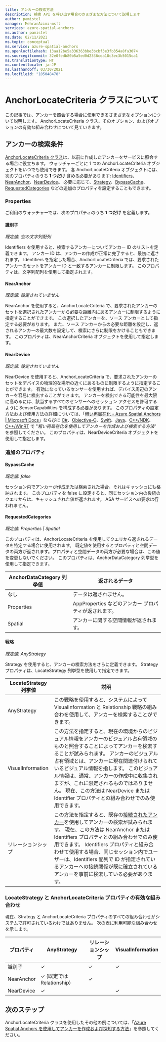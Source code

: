 ```yaml
---
title: アンカーの検索方法
description: 検索 API を呼び出す場合のさまざまな方法について説明します
author: pamistel
manager: MehranAzimi-msft
services: azure-spatial-anchors
ms.author: pamistel
ms.date: 02/11/2021
ms.topic: conceptual
ms.service: azure-spatial-anchors
ms.openlocfilehash: 13aa12be5a336363bbe3bcbf3e3fb354a8fa3074
ms.sourcegitcommit: 32e0fedb80b5a5ed0d2336cea18c3ec3b5015ca1
ms.translationtype: HT
ms.contentlocale: ja-JP
ms.lasthandoff: 03/30/2021
ms.locfileid: "105048478"
---
```

# <a name="understanding-the-anchorlocatecriteria-class"></a>AnchorLocateCriteria クラスについて
この記事では、アンカーを照会する場合に使用できるさまざまなオプションについて説明します。 AnchorLocateCriteria クラス、そのオプション、およびオプションの有効な組み合わせについて見ていきます。

## <a name="anchor-locate-criteria"></a>アンカーの検索条件
[AnchorLocateCriteria クラス](/dotnet/api/microsoft.azure.spatialanchors.anchorlocatecriteria)は、以前に作成したアンカーをサービスに照会する場合に役立ちます。 ウォッチャーごとに 1 つの AnchorLocateCriteria オブジェクトをいつでも使用できます。 各 AnchorLocateCriteria オブジェクトには、次のプロパティのうち **1 つだけ** 含める必要があります: [Identifiers](#identifiers)、[NearAnchor](#nearanchor)、[NearDevice](#neardevice)。 必要に応じて、[Strategy](#strategy)、[BypassCache](#bypasscache)、[RequestedCategories](#requestedcategories) などの追加のプロパティを設定することもできます。 

### <a name="properties"></a>Properties
ご利用のウォッチャーでは、次のプロパティのうち **1 つだけ** を定義します。
#### <a name="identifiers"></a>識別子
*既定値: 空の文字列配列*

Identifiers を使用すると、検索するアンカーについてアンカー ID のリストを定義できます。 アンカー ID は、アンカーの作成が正常に完了すると、最初に返されます。 Identifiers を指定した場合、AnchorLocateCriteria では、要求されたアンカーのセットをアンカー ID と一致するアンカーに制限します。 このプロパティは、文字列配列を使用して指定されます。 

#### <a name="nearanchor"></a>NearAnchor
*既定値: 設定されていません*

NearAnchor を使用すると、AnchorLocateCriteria で、要求されたアンカーのセットを選択されたアンカーから必要な距離内にあるアンカーに制限するように指定することができます。 この選択したアンカーを、ソース アンカーとして指定する必要があります。 また、ソース アンカーからの必要な距離を設定し、返されるアンカーの最大数を設定して、検索にさらに制限をかけることもできます。
このプロパティは、NearAnchorCriteria オブジェクトを使用して指定します。

#### <a name="neardevice"></a>NearDevice
*既定値: 設定されていません*

NearDevice を使用すると、AnchorLocateCriteria で、要求されたアンカーのセットをデバイスの物理的な場所の近くにあるものに制限するように指定することができます。 有効になっているセンサーを使用すれば、デバイス周辺のアンカーを容易に検出することができます。 アンカーを検出できる可能性を最大限に高めるには、該当するすべてのセンサーへのセッション アクセスを許可するように SensorCapabilities を構成する必要があります。 このプロパティの設定方法および使用方法の詳細については、「[粗い再局在化 - Azure Spatial Anchors | Microsoft Docs](./coarse-reloc.md)」ならびに [C#](../how-tos/set-up-coarse-reloc-unity.md)、[Objective-C](../how-tos/set-up-coarse-reloc-unity.md)、[Swift](../how-tos/set-up-coarse-reloc-swift.md)、[Java](../how-tos/set-up-coarse-reloc-java.md)、[C++/NDK](../how-tos/set-up-coarse-reloc-cpp-ndk.md)、[C++/WinRT](../how-tos/set-up-coarse-reloc-cpp-winrt.md) で "*粗い再局在化を使用してアンカーを作成および検索する方法*" を参照してください。
このプロパティは、NearDeviceCriteria オブジェクトを使用して指定します。

### <a name="additional-properties"></a>追加のプロパティ
#### <a name="bypasscache"></a>BypassCache
*既定値: false*

セッション内でアンカーが作成または検索された場合、それはキャッシュにも格納されます。  このプロパティを false に設定すると、同じセッション内の後続のクエリからは、キャッシュされた値が返されます。 ASA サービスへの要求は行われません。

#### <a name="requestedcategories"></a>RequestedCategories
*既定値: Properties | Spatial*

このプロパティは、AnchorLocateCriteria を使用してクエリから返されるデータを特定する場合に使用されます。 既定値を使用するとプロパティと空間データの両方が返されます。プロパティと空間データの両方が必要な場合は、この値を変更しないでください。 このプロパティは、AnchorDataCategory 列挙型を使用して指定できます。

AnchorDataCategory 列挙値 | 返されるデータ
-----|------------
なし | データは返されません。
Properties| AppProperties などのアンカー プロパティが返されます。
Spatial| アンカーに関する空間情報が返されます。

#### <a name="strategy"></a>戦略
*既定値: AnyStrategy*

Strategy を使用すると、アンカーの検索方法をさらに定義できます。 Strategy プロパティは、LocateStrategy 列挙型を使用して指定できます。

LocateStrategy 列挙値 | 説明
---------------|------------
AnyStrategy | この戦略を使用すると、システムによって VisualInformation と Relationship 戦略の組み合わを使用して、アンカーを検索することができます。 
VisualInformation|この方法を指定すると、現在の環境からのビジュアル情報をアンカーのビジュアル占有領域のものと照合することによってアンカーを検索することが試みられます。 アンカーのビジュアル占有領域とは、アンカーに現在関連付けられているビジュアル情報を指します。 このビジュアル情報は、通常、アンカーの作成中に収集されますが、これに限定されるものではありません。 現在、この方法は NearDevice または Identifier プロパティとの組み合わせでのみ使用できます。
リレーションシップ|この方法を指定すると、既存の[接続されたアンカー](./anchor-relationships-way-finding.md#connect-anchors)を使用してアンカーの検索が試みられます。 現在、この方法は NearAnchor または Identifiers プロパティとの組み合わせでのみ使用できます。 Identifiers プロパティと組み合わせて使用する場合、同じセッション内でユーザーは、Identifiers 配列で ID が指定されているアンカーへの接続関係が既に確立されているアンカーを事前に検索している必要があります。 


### <a name="valid-combinations-of-locatestrategy-and-anchorlocatecriteria-properties"></a>LocateStrategy と AnchorLocateCriteria プロパティの有効な組み合わせ 

現在、Strategy と AnchorLocateCriteria プロパティのすべての組み合わせがシステムで許可されているわけではありません。 次の表に利用可能な組み合わせを示します。



プロパティ | AnyStrategy | リレーションシップ | VisualInformation
-------- | ------------|--------------|-------------------
識別子 | &check;    | &check;     | &check;
NearAnchor  | &check;   (既定では Relationship) | &check;    | 
NearDevice  | &check;    |   | &check;




## <a name="next-steps"></a>次のステップ

AnchorLocateCriteria クラスを使用したその他の例については、「[Azure Spatial Anchors を使用してアンカーを作成および探知する方法](../create-locate-anchors-overview.md)」を参照してください。